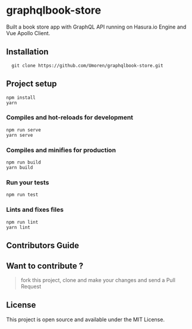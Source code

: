 # graphqlbook-store
Built a book store app with GraphQL API running on Hasura.io Engine and Vue Apollo Client.

## Installation
```
  git clone https://github.com/Umoren/graphqlbook-store.git
```

## Project setup
```
npm install
yarn 
```

### Compiles and hot-reloads for development
```
npm run serve
yarn serve
```

### Compiles and minifies for production
```
npm run build
yarn build
```

### Run your tests
```
npm run test
```

### Lints and fixes files
```
npm run lint
yarn lint
```
## Contributors Guide


## Want to contribute ?

> fork this project, clone and make your changes and send a Pull Request

## License

This project is open source and available under the MIT License.
